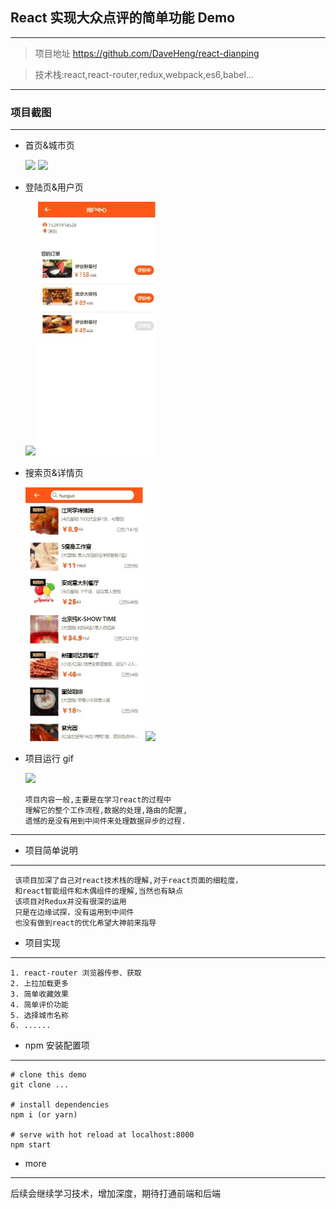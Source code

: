 ## React 实现大众点评的简单功能 Demo

---

> 项目地址 <a href="https://github.com/DaveHeng/react-dianping">https://github.com/DaveHeng/react-dianping</a>

> 技术栈:react,react-router,redux,webpack,es6,babel...

---

### 项目截图

---

* 首页&城市页

    <img src="img/first.jpg"/>
      <img src="img/city.jpg"/>

- 登陆页&用户页

    <img src="img/login.jpg"/>
      <img src="img/user.jpg"/>

- 搜索页&详情页

    <img src="img/search.jpg"/>
      <img src="img/detail.jpg"/>

- 项目运行 gif

    <img src="img/dianping.gif"/>

      项目内容一般,主要是在学习react的过程中
      理解它的整个工作流程,数据的处理,路由的配置,
      遗憾的是没有用到中间件来处理数据异步的过程.

---

* 项目简单说明

---

     该项目加深了自己对react技术栈的理解,对于react页面的细粒度，
     和react智能组件和木偶组件的理解,当然也有缺点
     该项目对Redux并没有很深的运用
     只是在边缘试探，没有运用到中间件
     也没有做到react的优化希望大神前来指导

* 项目实现

---

    1. react-router 浏览器传参、获取
    2. 上拉加载更多
    3. 简单收藏效果
    4. 简单评价功能
    5. 选择城市名称
    6. ......

* npm 安装配置项

---

    # clone this demo
    git clone ...

    # install dependencies
    npm i (or yarn)

    # serve with hot reload at localhost:8000
    npm start

* more

---

后续会继续学习技术，增加深度，期待打通前端和后端

